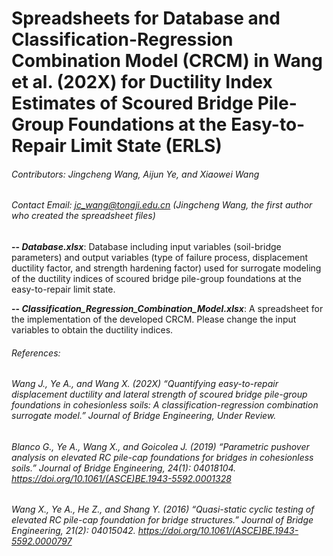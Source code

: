 # Spreadsheets for Database and Classification-Regression Combination Model (CRCM) in Wang et al. (202X) for Ductility Index Estimates of Scoured Bridge Pile-Group Foundations at the Easy-to-Repair Limit State (ERLS)
###### Contributors: Jingcheng Wang, Aijun Ye, and Xiaowei Wang
###### Contact Email: jc_wang@tongji.edu.cn (Jingcheng Wang, the first author who created the spreadsheet files)

**-- _Database.xlsx_**: Database including input variables (soil-bridge parameters) and output variables (type of failure process, displacement ductility factor, and strength hardening factor) used for surrogate modeling of the ductility indices of scoured bridge pile-group foundations at the easy-to-repair limit state.

**-- _Classification_Regression_Combination_Model.xlsx_**: A spreadsheet for the implementation of the developed CRCM. Please change the input variables to obtain the ductility indices.

###### References:
###### Wang J., Ye A., and Wang X. (202X) “Quantifying easy-to-repair displacement ductility and lateral strength of scoured bridge pile-group foundations in cohesionless soils: A classification-regression combination surrogate model.” Journal of Bridge Engineering, *_Under Review_*.

###### Blanco G., Ye A., Wang X., and Goicolea J. (2019) “Parametric pushover analysis on elevated RC pile-cap foundations for bridges in cohesionless soils.” Journal of Bridge Engineering, 24(1): 04018104. https://doi.org/10.1061/(ASCE)BE.1943-5592.0001328

###### Wang X., Ye A., He Z., and Shang Y. (2016) “Quasi-static cyclic testing of elevated RC pile-cap foundation for bridge structures.” Journal of Bridge Engineering, 21(2): 04015042. https://doi.org/10.1061/(ASCE)BE.1943-5592.0000797
